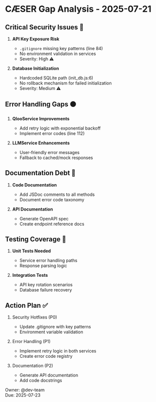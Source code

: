 # CÆSER Gap Analysis - 2025-07-21

## Critical Security Issues 🔴
1. **API Key Exposure Risk**
   - `.gitignore` missing key patterns (line 84)
   - No environment validation in services
   - Severity: High ⚠️

2. **Database Initialization**
   - Hardcoded SQLite path (init_db.js:6)
   - No rollback mechanism for failed initialization
   - Severity: Medium ⚠️

## Error Handling Gaps 🟠
1. **QlooService Improvements**
   - Add retry logic with exponential backoff
   - Implement error codes (line 112)
   
2. **LLMService Enhancements**
   - User-friendly error messages
   - Fallback to cached/mock responses

## Documentation Debt 📝
1. **Code Documentation**
   - Add JSDoc comments to all methods
   - Document error code taxonomy

2. **API Documentation**
   - Generate OpenAPI spec
   - Create endpoint reference docs

## Testing Coverage 🧪
1. **Unit Tests Needed**
   - Service error handling paths
   - Response parsing logic

2. **Integration Tests**
   - API key rotation scenarios
   - Database failure recovery

## Action Plan ✅
1. Security Hotfixes (P0)
   - Update .gitignore with key patterns
   - Environment variable validation

2. Error Handling (P1)
   - Implement retry logic in both services
   - Create error code registry

3. Documentation (P2)
   - Generate API documentation
   - Add code docstrings

Owner: @dev-team  
Due: 2025-07-23
